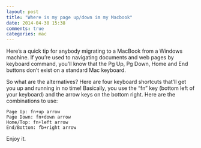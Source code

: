 ```yaml
---
layout: post
title: "Where is my page up/down im my Macbook"
date: 2014-04-30 15:38
comments: true
categories: mac
---
```

Here’s a quick tip for anybody migrating to a MacBook from a Windows machine. If you’re used to navigating documents and web pages by keyboard command, you’ll know that the Pg Up, Pg Down, Home and End buttons don’t exist on a standard Mac keyboard.

So what are the alternatives? Here are four keyboard shortcuts that’ll get you up and running in no time! Basically, you use the “fn” key (bottom left of your keyboard) and the arrow keys on the bottom right. Here are the combinations to use:

    Page Up: fn+up arrow
    Page Down: fn+down arrow
    Home/Top: fn+left arrow
    End/Bottom: fb+right arrow

Enjoy it.